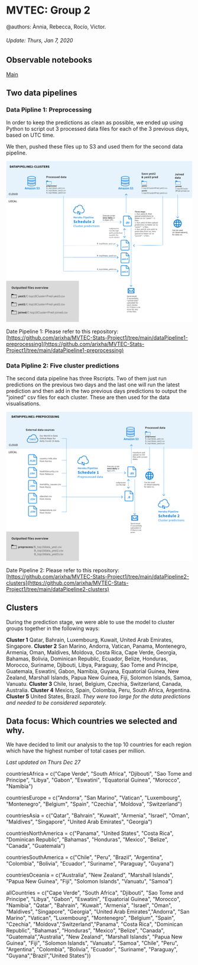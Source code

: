 # MVTEC: Group 2
@authors: Ànnia, Rebecca, Rocío, Victor.

###### Update: Thurs, Jan 7, 2020

## Observable notebooks
[Main](https://observablehq.com/@mvtecgroup2module1/mvtec-group-2)

## Two data pipelines

###  Data Pipline 1: Preprocessing
In order to keep the predictions as clean as possible, we ended up using Python to script out 3 processed data files for each of the 3 previous days, based on UTC time.

We then, pushed these files up to S3 and used them for the second data pipeline.

![Data pipeline 1 Diagram](https://github.com/arixha/MVTEC-Stats-Project1/blob/main/dataPipeline2-clusters.jpg?raw=true)

Date Pipeline 1: Please refer to this repository: [https://github.com/arixha/MVTEC-Stats-Project1/tree/main/dataPipeline1-preprocessing](https://github.com/arixha/MVTEC-Stats-Project1/tree/main/dataPipeline1-preprocessing)

###  Data Pipline 2: Five cluster predictions
The second data pipeline has three Rscripts. Two of them just run predictions on the previous two days and the last one will run the latest prediction and then add in the two previous days predictions to output the "joined" csv files for each cluster. These are then used for the data visualisations.

![Data pipeline 2 Diagram](https://github.com/arixha/MVTEC-Stats-Project1/blob/main/dataPipeline1-preprocessing.jpg?raw=true)

Date Pipeline 2: Please refer to this repository: [https://github.com/arixha/MVTEC-Stats-Project1/tree/main/dataPipeline2-clusters](https://github.com/arixha/MVTEC-Stats-Project1/tree/main/dataPipeline2-clusters)

## Clusters
During the prediction stage, we were able to use the model to cluster groups together in the following ways:

**Cluster 1** Qatar, Bahrain, Luxembourg, Kuwait, United Arab Emirates, Singapore.
**Cluster 2** San Marino, Andorra, Vatican, Panama, Montenegro, Armenia, Oman, Maldives, Moldova, Costa Rica, Cape Verde, Georgia, Bahamas, Bolivia, Dominican Republic, Ecuador, Belize, Honduras, Morocco, Suriname, Djibouti, Libya, Paraguay, Sao Tome and Principe, Guatemala, Eswatini, Gabon, Namibia, Guyana, Equatorial Guinea, New Zealand, Marshall Islands, Papua New Guinea, Fiji, Solomon Islands, Samoa, Vanuatu.
**Cluster 3** Chile, Israel, Belgium, Czechia, Switzerland, Canada, Australia.
**Cluster 4** Mexico, Spain, Colombia, Peru, South Africa, Argentina.
**Cluster 5** United States, Brazil. *They were too large for the data predictions and needed to be considered separately.*

## Data focus: Which countries we selected and why.
We have decided to limit our analysis to the top 10 countries for each region which have the highest number of total cases per million.

*Last updated on Thurs Dec 27*

countriesAfrica = c("Cape Verde", "South Africa", "Djibouti", "Sao Tome and Principe", "Libya", "Gabon", "Eswatini", "Equatorial Guinea", "Morocco", "Namibia") 

countriesEurope = c("Andorra", "San Marino", "Vatican", "Luxembourg", "Montenegro", "Belgium", "Spain", "Czechia", "Moldova", "Switzerland")

countriesAsia = c("Qatar", "Bahrain", "Kuwait", "Armenia", "Israel", "Oman", "Maldives", "Singapore", "United Arab Emirates", "Georgia")

countriesNorthAmerica = c("Panama", "United States", "Costa Rica", "Dominican Republic", "Bahamas", "Honduras", "Mexico", "Belize", "Canada", "Guatemala")

countriesSouthAmerica = c("Chile", "Peru", "Brazil", "Argentina", "Colombia", "Bolivia", "Ecuador", "Suriname", "Paraguay", "Guyana")

countriesOceania = c("Australia", "New Zealand", "Marshall Islands", "Papua New Guinea", "Fiji", "Solomon Islands", "Vanuatu", "Samoa")

allCountries = c("Cape Verde", "South Africa", "Djibouti", "Sao Tome and Principe", "Libya", "Gabon", "Eswatini", "Equatorial Guinea", "Morocco", "Namibia", "Qatar", "Bahrain", "Kuwait", "Armenia", "Israel", "Oman", "Maldives", "Singapore", "Georgia", "United Arab Emirates","Andorra", "San Marino", "Vatican", "Luxembourg", "Montenegro", "Belgium", "Spain", "Czechia", "Moldova","Switzerland","Panama", "Costa Rica", "Dominican Republic", "Bahamas", "Honduras", "Mexico", "Belize", "Canada", "Guatemala","Australia", "New Zealand", "Marshall Islands", "Papua New Guinea", "Fiji", "Solomon Islands", "Vanuatu", "Samoa",
"Chile", "Peru", "Argentina", "Colombia", "Bolivia", "Ecuador", "Suriname", "Paraguay", "Guyana","Brazil","United States"))


